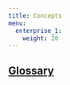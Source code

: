 ```yaml
---
title: Concepts
menu:
  enterprise_1:
    weight: 20
---
```


## [Glossary](/enterprise/v1.0/concepts/glossary/)
